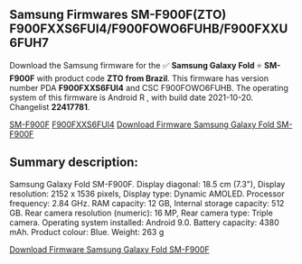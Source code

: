 <h2>Samsung Firmwares SM-F900F(ZTO) F900FXXS6FUI4/F900FOWO6FUHB/F900FXXU6FUH7</h2>
Download the Samsung firmware for the ✅ <strong>Samsung Galaxy Fold </strong> ⭐ <strong>SM-F900F</strong> with product code <strong>ZTO</strong> <strong> from Brazil</strong>. This firmware has version number PDA <strong>F900FXXS6FUI4</strong> and CSC F900FOWO6FUHB. The operating system of this firmware is Android R , with build date 2021-10-20. Changelist <strong>22417781</strong>.


[SM-F900F](https://samfirm.shop/samsung/model/SM-F900F)
[F900FXXS6FUI4](https://samfirm.shop/samsung/pda/F900FXXS6FUI4)
[Download Firmware Samsung Galaxy Fold SM-F900F](https://samfirm.shop/samsung/firmware/466968)
<h2>Summary description:</h2>
<p>Samsung Galaxy Fold SM-F900F. Display diagonal: 18.5 cm (7.3"), Display resolution: 2152 x 1536 pixels, Display type: Dynamic AMOLED. Processor frequency: 2.84 GHz. RAM capacity: 12 GB, Internal storage capacity: 512 GB. Rear camera resolution (numeric): 16 MP, Rear camera type: Triple camera. Operating system installed: Android 9.0. Battery capacity: 4380 mAh. Product colour: Blue. Weight: 263 g</p>


[Download Firmware Samsung Galaxy Fold SM-F900F](https://samfirm.shop/samsung/firmware/466968)
